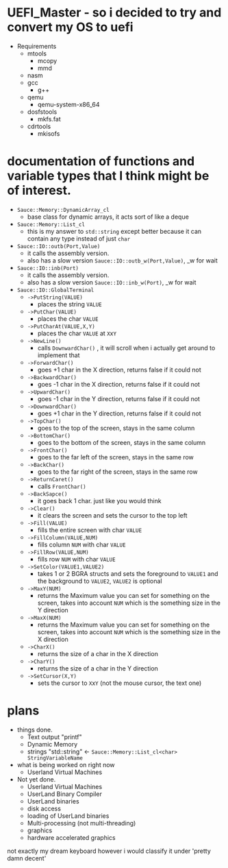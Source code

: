 # UEFI_Master - so i decided to try and convert my OS to uefi

- Requirements
    - mtools
        - mcopy
        - mmd
    - nasm
    - gcc
        - g++
    - qemu
        - qemu-system-x86_64
    - dosfstools
        - mkfs.fat
    - cdrtools
        - mkisofs

# documentation of functions and variable types that I think might be of interest.
- `Sauce::Memory::DynamicArray_cl`
    - base class for dynamic arrays, it acts sort of like a deque
- `Sauce::Memory::List_cl`
    - this is my answer to `std::string` except better because it can contain any type instead of just `char`
- `Sauce::IO::outb(Port,Value)`
    - it calls the assembly version.
    - also has a slow version `Sauce::IO::outb_w(Port,Value)`, _w for wait
- `Sauce::IO::inb(Port)`
    - it calls the assembly version.
    - also has a slow version `Sauce::IO::inb_w(Port)`, _w for wait
- `Sauce::IO::GlobalTerminal`
    - `->PutString(VALUE)`
        - places the string `VALUE`
    - `->PutChar(VALUE)`
        - places the char `VALUE`
    - `->PutCharAt(VALUE,X,Y)`
        - places the char `VALUE` at `X`x`Y`
    - `->NewLine()`
        - calls `DownwardChar()` , it will scroll when i actually get around to implement that
    - `->ForwardChar()`
        - goes +1 char in the X direction, returns false if it could not
    - `->BackwardChar()`
        - goes -1 char in the X direction, returns false if it could not
    - `->UpwardChar()`
        - goes -1 char in the Y direction, returns false if it could not
    - `->DownwardChar()`
        - goes +1 char in the Y direction, returns false if it could not
    - `->TopChar()`
        - goes to the top of the screen, stays in the same column
    - `->BottomChar()`
        - goes to the bottom of the screen, stays in the same column
    - `->FrontChar()`
        - goes to the far left of the screen, stays in the same row
    - `->BackChar()`
        - goes to the far right of the screen, stays in the same row
    - `->ReturnCaret()`
        - calls `FrontChar()`
    - `->BackSapce()`
        - it goes back 1 char. just like you would think
    - `->Clear()`
        - it clears the screen and sets the cursor to the top left
    - `->Fill(VALUE)`
        - fills the entire screen with char `VALUE`
    - `->FillColumn(VALUE,NUM)`
        - fills column `NUM` with char `VALUE`
    - `->FillRow(VALUE,NUM)`
        - fills row `NUM` with char `VALUE`
    - `->SetColor(VALUE1,VALUE2)`
        - takes 1 or 2 BGRA structs and sets the foreground to `VALUE1` and the background to `VALUE2`, `VALUE2` is optional
    - `->MaxY(NUM)`
        - returns the Maximum value you can set for something on the screen, takes into account `NUM` which is the something size in the Y direction
    - `->MaxX(NUM)`
        - returns the Maximum value you can set for something on the screen, takes into account `NUM` which is the something size in the X direction
    - `->CharX()`
        - returns the size of a char in the X direction
    - `->CharY()`
        - returns the size of a char in the Y direction
    - `->SetCursor(X,Y)`
        - sets the cursor to `X`x`Y` (not the mouse cursor, the text one)

# plans
- things done.
    - Text output "printf"
    - Dynamic Memory
    - strings "std::string" <- `Sauce::Memory::List_cl<char> StringVariableName`
- what is being worked on right now
    - Userland Virtual Machines
- Not yet done.
    - Userland Virtual Machines
    - UserLand Binary Compiler
    - UserLand binaries
    - disk access
    - loading of UserLand binaries
    - Multi-processing (not multi-threading)
    - graphics
    - hardware accelerated graphics









not exactly my dream keyboard however i would classify it under 'pretty damn decent'